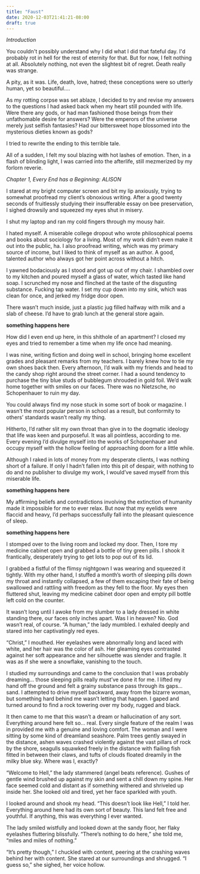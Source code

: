 ```yaml
---
title: "Faust"
date: 2020-12-03T21:41:21-08:00
draft: true
---
```


*Introduction*

You couldn't possibly understand why I did what I did that fateful day. I'd probably rot in hell for the rest of eternity for that.
But for now, I felt nothing at all. Absolutely nothing, not even the slightest bit of regret.
Death really was strange.

A pity, as it was. Life, death, love, hatred; these conceptions were so utterly human, yet so beautiful....

As my rotting corpse was set ablaze, I decided to try and revise my answers to the questions I had asked back when my heart still pounded with life.
Were there any gods, or had man fashioned those beings from their unfathomable desire for answers? Were the emperors of the universe merely just selfish fantasies? Had our bittersweet hope blossomed into the mysterious dieties known as gods?

I tried to rewrite the ending to this terrible tale.

All of a sudden, I felt my soul blazing with hot lashes of emotion. Then, in a flash of blinding light, I was carried into the afterlife, still mezmerized by my forlorn reverie.

*Chapter 1, Every End has a Beginning: ALISON*

I stared at my bright computer screen and bit my lip anxiously, trying to somewhat proofread my client’s obnoxious writing. After a good twenty seconds of fruitlessly studying their insufferable essay on bee preservation, I sighed drowsily and squeezed my eyes shut in misery.

I shut my laptop and ran my cold fingers through my mousy hair.

I hated myself. A miserable college dropout who wrote philosophical poems and books about sociology for a living. Most of my work didn’t even make it out into the public, ha. I also proofread writing, which was my primary source of income, but I liked to think of myself as an author. A good, talented author who always got her point across without a hitch.

I yawned bodaciously as I stood and got up out of my chair. I shambled over to my kitchen and poured myself a glass of water, which tasted like hand soap. I scrunched my nose and flinched at the taste of the disgusting substance. Fucking tap water. I set my cup down into my sink, which was clean for once, and jerked my fridge door open.

There wasn’t much inside, just a plastic jug filled halfway with milk and a slab of cheese. I’d have to grab lunch at the general store again.

**something happens here**

How did I even end up here, in this shithole of an apartment? I closed my eyes and tried to remember a time when my life once had meaning.

I was nine, writing fiction and doing well in school, bringing home excellent grades and pleasant remarks from my teachers. I barely knew how to tie my own shoes back then. Every afternoon, I’d walk with my friends and head to the candy shop right around the street corner. I had a sound tendency to purchase the tiny blue studs of bubblegum shrouded in gold foil. We’d walk home together with smiles on our faces. There was no Nietzsche, no Schopenhauer to ruin my day.

You could always find my nose stuck in some sort of book or magazine. I wasn’t the most popular person in school as a result, but conformity to others’ standards wasn’t really my thing.

Hitherto, I’d rather slit my own throat than give in to the dogmatic ideology that life was keen and purposeful. It was all pointless, according to me. Every evening I’d divulge myself into the works of Schopenhauer and occupy myself with the hollow feeling of approaching doom for a little while.

Although I raked in lots of money from my desperate clients, I was nothing short of a failure. If only I hadn’t fallen into this pit of despair, with nothing to do and no publisher to divulge my work, I would’ve saved myself from this miserable life.

**something happens here**

My affirming beliefs and contradictions involving the extinction of humanity made it impossible for me to ever relax. But now that my eyelids were flaccid and heavy, I’d perhaps successfully fall into the pleasant quiescence of sleep.

**something happens here**

I stomped over to the living room and locked my door. Then, I tore my medicine cabinet open and grabbed a bottle of tiny green pills. I shook it frantically, desperately trying to get lots to pop out of its lid.

I grabbed a fistful of the flimsy nightgown I was wearing and squeezed it tightly. With my other hand, I stuffed a month’s worth of sleeping pills down my throat and instantly collapsed, a few of them escaping their fate of being swallowed and rattling with freedom as they fell to the floor. My eyes then fluttered shut, leaving my medicine cabinet door open and empty pill bottle left cold on the counter.

It wasn’t long until I awoke from my slumber to a lady dressed in white standing there, our faces only inches apart. Was I in heaven? No. God wasn’t real, of course. “A human,” the lady mumbled. I exhaled deeply and stared into her captivatingly red eyes.

“Christ,” I mouthed. Her eyelashes were abnormally long and laced with white, and her hair was the color of ash. Her gleaming eyes contrasted against her soft appearance and her silhouette was slender and fragile. It was as if she were a snowflake, vanishing to the touch.

I studied my surroundings and came to the conclusion that I was probably dreaming… those sleeping pills really must’ve done it for me. I lifted my hand off the ground and felt a grainy substance pass through its gaps… sand. I attempted to drive myself backward, away from the bizarre woman, but something hard behind me wasn’t letting that happen. I gaped and turned around to find a rock towering over my body, rugged and black.

It then came to me that this wasn’t a dream or hallucination of any sort. Everything around here felt so…  real. Every single feature of the realm I was in provided me with a genuine and loving comfort. The woman and I were sitting by some kind of dreamland seashore. Palm trees gently swayed in the distance, ashen waves crashed violently against the vast pillars of rock by the shore, seagulls squawked freely in the distance with flailing fish fitted in between their claws, and tufts of clouds floated dreamily in the milky blue sky. Where was I, exactly?

“Welcome to Hell,” the lady stammered (angel beats reference). Gushes of gentle wind brushed up against my skin and sent a chill down my spine. Her face seemed cold and distant as if something withered and shriveled up inside her. She looked old and tired, yet her face sparkled with youth.

I looked around and shook my head. “This doesn’t look like Hell,” I told her. Everything around here had its own sort of beauty. This land felt free and youthful. If anything, this was everything I ever wanted.

The lady smiled wistfully and looked down at the sandy floor, her flaky eyelashes fluttering blissfully. “There’s nothing to do here,” she told me, “miles and miles of nothing.”

“It’s pretty though,” I chuckled with content, peering at the crashing waves behind her with content. She stared at our surroundings and shrugged. “I guess so,” she sighed, her voice hollow.

